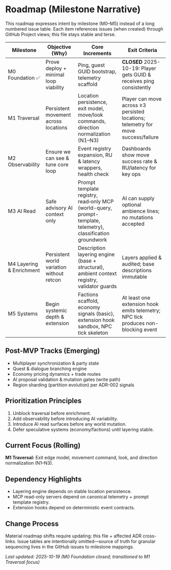 # Roadmap (Milestone Narrative)

This roadmap expresses intent by milestone (M0–M5) instead of a long numbered issue table. Each item references issues (when created) through GitHub Project views; this file stays stable and terse.

| Milestone                | Objective (Why)                           | Core Increments                                                                                              | Exit Criteria                                                                     |
| ------------------------ | ----------------------------------------- | ------------------------------------------------------------------------------------------------------------ | --------------------------------------------------------------------------------- |
| M0 Foundation ✅         | Prove deploy + minimal loop viability     | Ping, guest GUID bootstrap, telemetry scaffold                                                               | **CLOSED** 2025-10-19: Player gets GUID & receives ping consistently              |
| M1 Traversal             | Persistent movement across locations      | Location persistence, exit model, move/look commands, direction normalization (N1–N3)                        | Player can move across ≥3 persisted locations; telemetry for move success/failure |
| M2 Observability         | Ensure we can see & tune core loop        | Event registry expansion, RU & latency wrappers, health check                                                | Dashboards show move success rate & RU/latency for key ops                        |
| M3 AI Read               | Safe advisory AI context only             | Prompt template registry, read‑only MCP (world-query, prompt-template, telemetry), classification groundwork | AI can supply optional ambience lines; no mutations accepted                      |
| M4 Layering & Enrichment | Persistent world variation without retcon | Description layering engine (base + structural), ambient context registry, validator guards                  | Layers applied & audited; base descriptions immutable                             |
| M5 Systems               | Begin systemic depth & extension          | Factions scaffold, economy signals (basic), extension hook sandbox, NPC tick skeleton                        | At least one extension hook emits telemetry; NPC tick produces non-blocking event |

## Post-MVP Tracks (Emerging)

-   Multiplayer synchronization & party state
-   Quest & dialogue branching engine
-   Economy pricing dynamics + trade routes
-   AI proposal validation & mutation gates (write path)
-   Region sharding (partition evolution) per ADR-002 signals

## Prioritization Principles

1. Unblock traversal before enrichment.
2. Add observability before introducing AI variability.
3. Introduce AI read surfaces before any world mutation.
4. Defer speculative systems (economy/factions) until layering stable.

## Current Focus (Rolling)

**M1 Traversal:** Exit edge model, movement command, look, and direction normalization (N1–N3).

## Dependency Highlights

-   Layering engine depends on stable location persistence.
-   MCP read-only servers depend on canonical telemetry + prompt template registry.
-   Extension hooks depend on deterministic event contracts.

## Change Process

Material roadmap shifts require updating: this file + affected ADR cross-links. Issue tables are intentionally omitted—source of truth for granular sequencing lives in the GitHub issues to milestone mappings.

_Last updated: 2025-10-19 (M0 Foundation closed; transitioned to M1 Traversal focus)_
